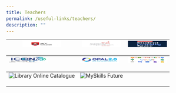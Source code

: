 ```yaml
---
title: Teachers
permalink: /useful-links/teachers/
description: ""
---
```

<table>
<thead>
  <tr>
    <th><img src="/images/MOE_intranet.jpeg" alt="MOE intranet" width="106" height="17"><br><br><a href="http://intranet.moe.gov.sg/" target="_blank" rel="noopener noreferrer"></a></th>
    <th><img src="/images/ast.jpeg" alt="Academy of Singapore Teachers" width="106" height="17"><br><br><a href="https://academyofsingaporeteachers.moe.edu.sg/" target="_blank" rel="noopener noreferrer"></a></th>
    <th><img src="/images/SLSLogo-e1661422248124.png" alt="Student Learning Space" width="106" height="17"><br><br><a href="https://vle.learning.moe.edu.sg/login" target="_blank" rel="noopener noreferrer"></a></th>
  </tr>
</thead>
<tbody>
  <tr>
    <td><img src="/images/ICON2.jpg" alt="ICON2.0" width="106" height="17"><br><br><a href="https://icon.moe.edu.sg/" target="_blank" rel="noopener noreferrer"></a></td>
    <td><img src="/images/Opal-icon.jpeg" alt="OPAL" width="106" height="17"><br><br><a href="https://www.opal2.moe.edu.sg/app/learner" target="_blank" rel="noopener noreferrer"></a></td>
    <td><img src="/images/Google-Suite-icon.jpeg" alt="Google Suite" width="106" height="17"><br><br><a href="https://accounts.google.com/signin/v2/identifier?continue=https%3A%2F%2Fmail.google.com%2Fmail%2F%3Frli%3Dhocq25uxp7gx%26rld%3D1&service=mail&hd=cchm.edu.sg&sacu=1&flowName=GlifWebSignIn&flowEntry=AddSession" target="_blank" rel="noopener noreferrer"></a></td>
  </tr>
</tbody>
	<tbody>
  <tr>
    <td><img src="![](/images/SchoolCockpit-logo.jpg)" alt="Library Online Catalogue" width="106" height="17"><br><br><a href="https://schoolibrary.moe.edu.sg/cchms" target="_blank" rel="noopener noreferrer"></a></td>
    <td><img src="![](/images/School-Cockpit-Plus-Icon.jpeg)" alt="MySkills Future" width="106" height="17"><br><br><a href="https://www.myskillsfuture.gov.sg/content/student/en/secondary.html" target="_blank" rel="noopener noreferrer"></a></td>
    <td></td>
  </tr>
</tbody>
</table>
